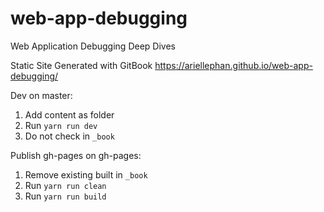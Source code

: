 # web-app-debugging
Web Application Debugging Deep Dives

Static Site Generated with GitBook
https://ariellephan.github.io/web-app-debugging/

Dev on master:
1. Add content as folder
2. Run ```yarn run dev```
3. Do not check in ```_book```

Publish gh-pages on gh-pages:
1. Remove existing built in ```_book```
2. Run ```yarn run clean```
3. Run ```yarn run build```

